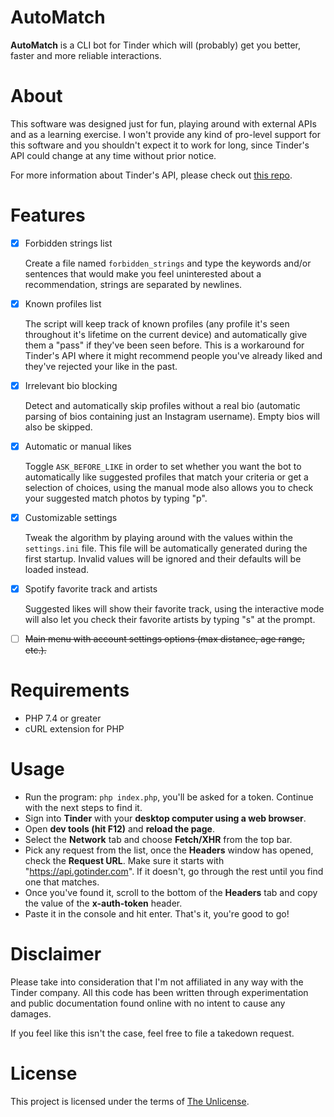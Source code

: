 AutoMatch
==========

**AutoMatch** is a CLI bot for Tinder which will (probably) get you better, faster and more reliable interactions.

# About

This software was designed just for fun, playing around with external APIs and as a learning exercise. I won't provide any kind of pro-level support for this software and you shouldn't expect it to work for long, since Tinder's API could change at any time without prior notice.

For more information about Tinder's API, please check out [this repo](https://github.com/fbessez/Tinder).

# Features

- [X] Forbidden strings list

    Create a file named `forbidden_strings` and type the keywords and/or sentences that would make you feel uninterested about a recommendation, strings are separated by newlines.

- [X] Known profiles list

    The script will keep track of known profiles (any profile it's seen throughout it's lifetime on the current device) and automatically give them a "pass" if they've been seen before. This is a workaround for Tinder's API where it might recommend people you've already liked and they've rejected your like in the past.

- [X] Irrelevant bio blocking

    Detect and automatically skip profiles without a real bio (automatic parsing of bios containing just an Instagram username). Empty bios will also be skipped. 

- [X] Automatic or manual likes

    Toggle `ASK_BEFORE_LIKE` in order to set whether you want the bot to automatically like suggested profiles that match your criteria or get a selection of choices, using the manual mode also allows you to check your suggested match photos by typing "p".

- [X] Customizable settings

    Tweak the algorithm by playing around with the values within the `settings.ini` file. This file will be automatically generated during the first startup. Invalid values will be ignored and their defaults will be loaded instead.

- [X] Spotify favorite track and artists

    Suggested likes will show their favorite track, using the interactive mode will also let you check their favorite artists by typing "s" at the prompt.

- [ ] ~~Main menu with account settings options (max distance, age range, etc.).~~

# Requirements

- PHP 7.4 or greater
- cURL extension for PHP

# Usage

- Run the program: `php index.php`, you'll be asked for a token. Continue with the next steps to find it.
- Sign into **Tinder** with your **desktop computer using a web browser**.
- Open **dev tools (hit F12)** and **reload the page**.
- Select the **Network** tab and choose **Fetch/XHR** from the top bar.
- Pick any request from the list, once the **Headers** window has opened, check the **Request URL**. Make sure it starts with "https://api.gotinder.com". If it doesn't, go through the rest until you find one that matches.
- Once you've found it, scroll to the bottom of the **Headers** tab and copy the value of the **x-auth-token** header.
- Paste it in the console and hit enter. That's it, you're good to go!

# Disclaimer

Please take into consideration that I'm not affiliated in any way with the Tinder company. All this code has been written through experimentation and public documentation found online with no intent to cause any damages.

If you feel like this isn't the case, feel free to file a takedown request.

# License

This project is licensed under the terms of [The Unlicense](LICENSE).